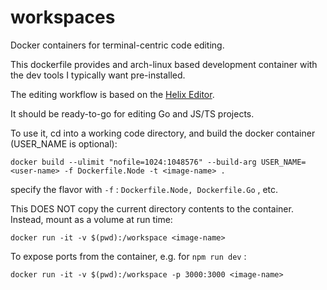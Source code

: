 # workspaces
Docker containers for terminal-centric code editing. 

This dockerfile provides and arch-linux based development container with the dev tools I typically want pre-installed.

The editing workflow is based on the [Helix Editor](https://helix-editor.com/).

It should be ready-to-go for editing Go and JS/TS projects. 

To use it, cd into a working code directory, and build the docker container (USER_NAME is optional):

```
docker build --ulimit "nofile=1024:1048576" --build-arg USER_NAME=<user-name> -f Dockerfile.Node -t <image-name> .
```

specify the flavor with `-f` : `Dockerfile.Node, Dockerfile.Go` , etc. 

This DOES NOT copy the current directory contents to the container. 
Instead, mount as a volume at run time: 

```
docker run -it -v $(pwd):/workspace <image-name>
```

To expose ports from the container, e.g. for `npm run dev` :

```
docker run -it -v $(pwd):/workspace -p 3000:3000 <image-name>
```


